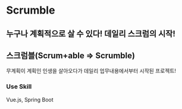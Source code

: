 # Scrumble

## 누구나 계획적으로 살 수 있다! 데일리 스크럼의 시작!
## 스크럼블(Scrum+able ⇒ Scrumble)

무계획이 계획인 인생을 살아오다가 데일리 업무내용에서부터 시작된 프로젝트!

### Use Skill
Vue.js, Spring Boot
